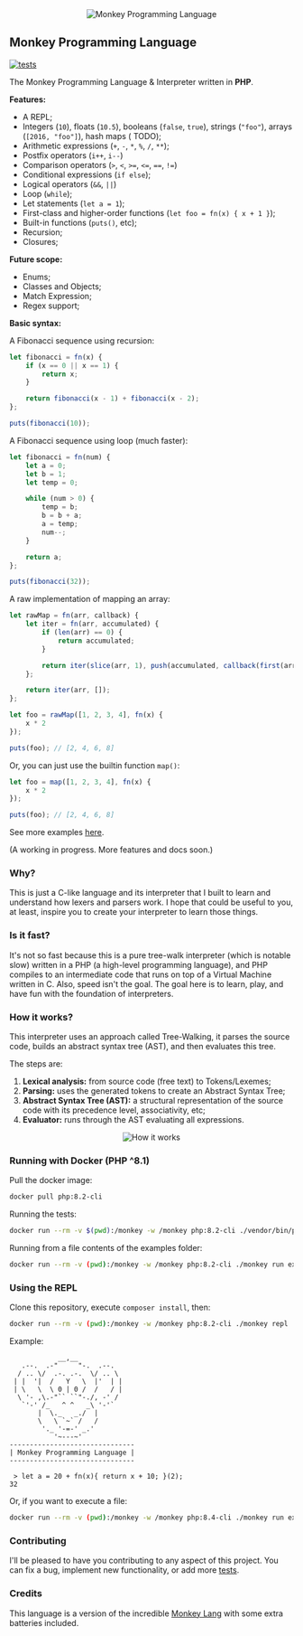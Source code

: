 <div align="center">
  <img src="resources/monkey-php-logo.svg?raw=true" alt="Monkey Programming Language">
</div>

## Monkey Programming Language

[![tests](https://github.com/KennedyTedesco/monkey/actions/workflows/tests.yaml/badge.svg?branch=main)](https://github.com/KennedyTedesco/monkey/actions/workflows/tests.yaml)

The Monkey Programming Language & Interpreter written in **PHP**.

**Features:**

- A REPL;
- Integers (`10`), floats (`10.5`), booleans (`false`, `true`), strings (`"foo"`), arrays (`[2016, "foo"]`), hash maps (
  TODO);
- Arithmetic expressions (`+`, `-`, `*`, `%`, `/`, `**`);
- Postfix operators (`i++`, `i--`)
- Comparison operators (`>`, `<`, `>=`, `<=`, `==`, `!=`)
- Conditional expressions (`if else`);
- Logical operators (`&&`, `||`)
- Loop (`while`);
- Let statements (`let a = 1`);
- First-class and higher-order functions (`let foo = fn(x) { x + 1 }`);
- Built-in functions (`puts()`, etc);
- Recursion;
- Closures;

**Future scope:**

- Enums;
- Classes and Objects;
- Match Expression;
- Regex support;

**Basic syntax:**

A Fibonacci sequence using recursion:

```javascript
let fibonacci = fn(x) {
    if (x == 0 || x == 1) {
        return x;
    }

    return fibonacci(x - 1) + fibonacci(x - 2);
};

puts(fibonacci(10));
```

A Fibonacci sequence using loop (much faster):

```javascript
let fibonacci = fn(num) {
    let a = 0;
    let b = 1;
    let temp = 0;

    while (num > 0) {
        temp = b;
        b = b + a;
        a = temp;
        num--;
    }

    return a;
};

puts(fibonacci(32));
```

A raw implementation of mapping an array:

```javascript
let rawMap = fn(arr, callback) {
    let iter = fn(arr, accumulated) {
        if (len(arr) == 0) {
            return accumulated;
        }

        return iter(slice(arr, 1), push(accumulated, callback(first(arr))));
    };

    return iter(arr, []);
};

let foo = rawMap([1, 2, 3, 4], fn(x) {
    x * 2
});

puts(foo); // [2, 4, 6, 8]
```

Or, you can just use the builtin function `map()`:

```javascript
let foo = map([1, 2, 3, 4], fn(x) {
    x * 2
});

puts(foo); // [2, 4, 6, 8]
```

See more examples [here](tests/examples).

(A working in progress. More features and docs soon.)

### Why?

This is just a C-like language and its interpreter that I built to learn and understand how lexers and parsers work. I
hope that could be useful to you, at least, inspire you to create your interpreter to learn those things.

### Is it fast?

It's not so fast because this is a pure tree-walk interpreter (which is notable slow) written in a PHP (a high-level
programming language), and PHP compiles to an intermediate code that runs on top of a Virtual Machine written in C.
Also, speed isn't the goal. The goal here is to learn, play, and have fun with the foundation of interpreters.

### How it works?

This interpreter uses an approach called Tree-Walking, it parses the source code, builds an abstract syntax tree (AST),
and then evaluates this tree.

The steps are:

1. **Lexical analysis:** from source code (free text) to Tokens/Lexemes;
2. **Parsing:** uses the generated tokens to create an Abstract Syntax Tree;
3. **Abstract Syntax Tree (AST):** a structural representation of the source code with its precedence level,
   associativity, etc;
4. **Evaluator:** runs through the AST evaluating all expressions.

<p style="text-align: center">
    <img src="resources/how-it-works.png?raw=true" alt="How it works">
</p>

### Running with Docker (PHP ^8.1)

Pull the docker image:

```bash
docker pull php:8.2-cli
```

Running the tests:

```bash
docker run --rm -v $(pwd):/monkey -w /monkey php:8.2-cli ./vendor/bin/pest
```

Running from a file contents of the examples folder:

```bash
docker run --rm -v (pwd):/monkey -w /monkey php:8.2-cli ./monkey run examples/fibo_while.monkey
```

### Using the REPL

Clone this repository, execute `composer install`, then:

```bash
docker run --rm -v (pwd):/monkey -w /monkey php:8.2-cli ./monkey repl
```

Example:

```text
            __,__
   .--.  .-"     "-.  .--.
  / .. \/  .-. .-.  \/ .. \
 | |  '|  /   Y   \  |'  | |
 | \   \  \ 0 | 0 /  /   / |
  \ '- ,\.-"`` ``"-./, -' /
   `'-' /_   ^ ^   _\ '-'`
       |  \._   _./  |
       \   \ `~` /   /
        '._ '-=-' _.'
           '~---~'
-------------------------------
| Monkey Programming Language |
-------------------------------

 > let a = 20 + fn(x){ return x + 10; }(2);
32
```

Or, if you want to execute a file:

```bash
docker run --rm -v (pwd):/monkey -w /monkey php:8.4-cli ./monkey run examples/closure.monkey
```

### Contributing

I'll be pleased to have you contributing to any aspect of this project. You can fix a bug, implement new functionality,
or add more [tests](tests/examples).

### Credits

This language is a version of the incredible [Monkey Lang](https://monkeylang.org/) with some extra batteries included.

